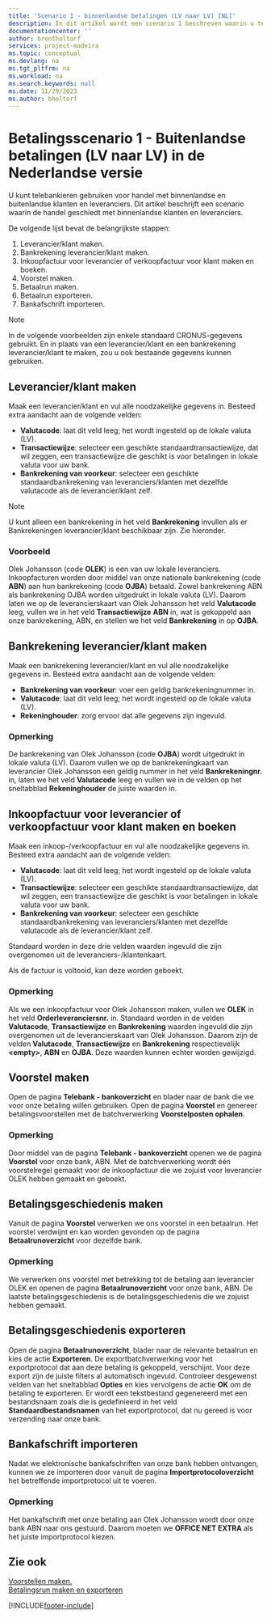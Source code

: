 ```yaml
---
title: 'Scenario 1 - binnenlandse betalingen (LV naar LV) [NL]'
description: In dit artikel wordt een scenario 1 beschreven waarin u telebankieren kunt gebruiken voor handel met binnenlandse en buitenlandse klanten en leveranciers.
documentationcenter: ''
author: brentholtorf
services: project-madeira
ms.topic: conceptual
ms.devlang: na
ms.tgt_pltfrm: na
ms.workload: na
ms.search.keywords: null
ms.date: 11/29/2023
ms.author: bholtorf
---
```

# <a name="payment-scenario-1---domestic-payments-lcy-to-lcy-in-the-dutch-version"></a>Betalingsscenario 1 - Buitenlandse betalingen (LV naar LV) in de Nederlandse versie
U kunt telebankieren gebruiken voor handel met binnenlandse en buitenlandse klanten en leveranciers. Dit artikel beschrijft een scenario waarin de handel geschiedt met binnenlandse klanten en leveranciers.  

De volgende lijst bevat de belangrijkste stappen:  

1.  Leverancier/klant maken.  
2.  Bankrekening leverancier/klant maken.  
3.  Inkoopfactuur voor leverancier of verkoopfactuur voor klant maken en boeken.  
4.  Voorstel maken.  
5.  Betaalrun maken.  
6.  Betaalrun exporteren.  
7.  Bankafschrift importeren.  

> [!NOTE]  
>  In de volgende voorbeelden zijn enkele standaard CRONUS-gegevens gebruikt. En in plaats van een leverancier/klant en een bankrekening leverancier/klant te maken, zou u ook bestaande gegevens kunnen gebruiken.  

## <a name="create-vendorcustomer"></a>Leverancier/klant maken
Maak een leverancier/klant en vul alle noodzakelijke gegevens in. Besteed extra aandacht aan de volgende velden:  

- **Valutacode**: laat dit veld leeg; het wordt ingesteld op de lokale valuta (LV).  
- **Transactiewijze**: selecteer een geschikte standaardtransactiewijze, dat wil zeggen, een transactiewijze die geschikt is voor betalingen in lokale valuta voor uw bank.  
- **Bankrekening van voorkeur**: selecteer een geschikte standaardbankrekening van leveranciers/klanten met dezelfde valutacode als de leverancier/klant zelf.  

> [!NOTE]  
>  U kunt alleen een bankrekening in het veld **Bankrekening** invullen als er Bankrekeningen leverancier/klant beschikbaar zijn. Zie hieronder.  

### <a name="example"></a>Voorbeeld
Olek Johansson (code **OLEK**) is een van uw lokale leveranciers. Inkoopfacturen worden door middel van onze nationale bankrekening (code **ABN**) aan hun bankrekening (code **OJBA**) betaald. Zowel bankrekening ABN als bankrekening OJBA worden uitgedrukt in lokale valuta (LV). Daarom laten we op de leverancierskaart van Olek Johansson het veld **Valutacode** leeg, vullen we in het veld **Transactiewijze** **ABN** in, wat is gekoppeld aan onze bankrekening, ABN, en stellen we het veld **Bankrekening** in op **OJBA**.  

## <a name="create-vendorcustomer-bank-account"></a>Bankrekening leverancier/klant maken
Maak een bankrekening leverancier/klant en vul alle noodzakelijke gegevens in. Besteed extra aandacht aan de volgende velden:  

- **Bankrekening van voorkeur**: voer een geldig bankrekeningnummer in.  
- **Valutacode**: laat dit veld leeg; het wordt ingesteld op de lokale valuta (LV).  
- **Rekeninghouder**: zorg ervoor dat alle gegevens zijn ingevuld.  

### <a name="example-1"></a>Opmerking
De bankrekening van Olek Johansson (code **OJBA**) wordt uitgedrukt in lokale valuta (LV). Daarom vullen we op de bankrekeningkaart van leverancier Olek Johansson een geldig nummer in het veld **Bankrekeningnr.** in, laten we het veld **Valutacode** leeg en vullen we in de velden op het sneltabblad **Rekeninghouder** de juiste waarden in.  

## <a name="create-and-post-purchase-invoice-for-vendor-or-sales-invoice-for-customer"></a>Inkoopfactuur voor leverancier of verkoopfactuur voor klant maken en boeken
Maak een inkoop-/verkoopfactuur en vul alle noodzakelijke gegevens in. Besteed extra aandacht aan de volgende velden:  

- **Valutacode**: laat dit veld leeg; het wordt ingesteld op de lokale valuta (LV).  
- **Transactiewijze**: selecteer een geschikte standaardtransactiewijze, dat wil zeggen, een transactiewijze die geschikt is voor betalingen in lokale valuta voor uw bank.  
- **Bankrekening van voorkeur**: selecteer een geschikte standaardbankrekening van leveranciers/klanten met dezelfde valutacode als de leverancier/klant zelf.  

Standaard worden in deze drie velden waarden ingevuld die zijn overgenomen uit de leveranciers-/klantenkaart.  

Als de factuur is voltooid, kan deze worden geboekt.  

### <a name="example-2"></a>Opmerking
Als we een inkoopfactuur voor Olek Johansson maken, vullen we **OLEK** in het veld **Orderleveranciersnr.** in. Standaard worden in de velden **Valutacode**, **Transactiewijze** en **Bankrekening** waarden ingevuld die zijn overgenomen uit de leverancierskaart van Olek Johansson. Daarom zijn de velden **Valutacode**, **Transactiewijze** en **Bankrekening** respectievelijk **\<empty\>**, **ABN** en **OJBA**. Deze waarden kunnen echter worden gewijzigd.  

## <a name="create-proposal"></a>Voorstel maken
Open de pagina **Telebank - bankoverzicht** en blader naar de bank die we voor onze betaling willen gebruiken. Open de pagina **Voorstel** en genereer betalingsvoorstellen met de batchverwerking **Voorstelposten ophalen**.  

### <a name="example-3"></a>Opmerking
Door middel van de pagina **Telebank - bankoverzicht** openen we de pagina **Voorstel** voor onze bank, ABN. Met de batchverwerking wordt één voorstelregel gemaakt voor de inkoopfactuur die we zojuist voor leverancier OLEK hebben gemaakt en geboekt.  

## <a name="create-payment-history"></a>Betalingsgeschiedenis maken
Vanuit de pagina **Voorstel** verwerken we ons voorstel in een betaalrun. Het voorstel verdwijnt en kan worden gevonden op de pagina **Betaalrunoverzicht** voor dezelfde bank.  

### <a name="example-4"></a>Opmerking
We verwerken ons voorstel met betrekking tot de betaling aan leverancier OLEK en openen de pagina **Betaalrunoverzicht** voor onze bank, ABN. De laatste betalingsgeschiedenis is de betalingsgeschiedenis die we zojuist hebben gemaakt.  

## <a name="export-payment-history"></a>Betalingsgeschiedenis exporteren
Open de pagina **Betaalrunoverzicht**, blader naar de relevante betaalrun en kies de actie **Exporteren**. De exportbatchverwerking voor het exportprotocol dat aan deze betaling is gekoppeld, verschijnt. Voor deze export zijn de juiste filters al automatisch ingevuld. Controleer desgewenst velden van het sneltabblad **Opties** en kies vervolgens de actie **OK** om de betaling te exporteren. Er wordt een tekstbestand gegenereerd met een bestandsnaam zoals die is gedefinieerd in het veld **Standaardbestandsnamen** van het exportprotocol, dat nu gereed is voor verzending naar onze bank.  

## <a name="import-bank-statement"></a>Bankafschrift importeren
Nadat we elektronische bankafschriften van onze bank hebben ontvangen, kunnen we ze importeren door vanuit de pagina **Importprotocoloverzicht** het betreffende importprotocol uit te voeren.  

### <a name="example-5"></a>Opmerking
Het bankafschrift met onze betaling aan Olek Johansson wordt door onze bank ABN naar ons gestuurd. Daarom moeten we **OFFICE NET EXTRA** als het juiste importprotocol kiezen.  

## <a name="see-also"></a>Zie ook
 [Voorstellen maken.](how-to-create-proposals.md)   
 [Betalingsrun maken en exporteren](how-to-create-and-export-payment-history.md)


[!INCLUDE[footer-include](../../includes/footer-banner.md)]
